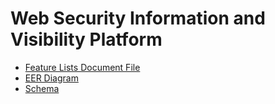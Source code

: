 # Web Security Information and Visibility Platform

- [Feature Lists Document File](https://docs.google.com/document/d/1pqlfvZNWzgtS451-pysLMvRblHEPqrhPvcxXQ96kzSQ/edit?usp=sharing)
- [EER Diagram](https://drive.google.com/file/d/1AwlQBduI2PlyDp0X6vyJDuJithMocFT2/view?usp=sharing)
- [Schema](https://www.mermaidchart.com/app/projects/118df279-af72-4611-87fd-b12c69510e3e/diagrams/f350441f-0d88-48a9-b91d-15f7af53b7cf/version/v0.1/edit)
